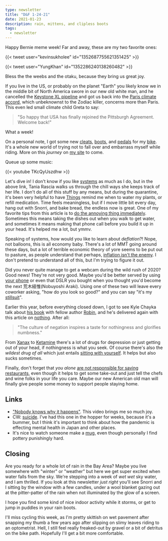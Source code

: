 ```yaml
---
type: newsletter
title: "D&F 1-24-21"
date: 2021-01-23
description: rain, mittens, and clipless boots
tags:
  - newsletter
---
```


Happy Bernie meme week! Far and away, these are my two favorite ones:

{{< tweet user="kevinsukholee" id="1352687755621351425" >}}

{{< tweet user="YungKhan" id="1352286240138260482" >}}

Bless the the weebs and the otaku, because they bring us great joy.

If you live in the US, or probably on the planet "Earth" you likely know we in the middle bit of North America swore in our new old white man, and he cancelled the [Keystone XL pipeline](https://www.theverge.com/2021/1/20/22240466/joe-biden-keystone-xl-pipeline-canceled-executive-order-climate-change) and got us back into the [Paris climate accord](https://www.cnbc.com/2020/11/20/biden-to-rejoin-paris-climate-accord-heres-what-happens-next-.html), which unbeknownst to the Zodiac killer, concerns more than Paris. This even led small climate child Greta to say:

>"So happy that USA has finally rejoined the Pittsburgh Agreement. Welcome back!" 

What a week!

On a personal note, I got some new [cleats](https://bike.shimano.com/en-US/information/news/choosing-the-right-shimano-spd-sl-road-cleat-for-you.html), [boots](https://www.velonews.com/gear/road-gear/fizik-tempo-r5-overcurve-shoes-review/), and [pedals](https://bike.shimano.com/en-US/product/component/105-5800/PD-5800.html) for my [bike](https://surlybikes.com/bikes/straggler). It's a whole new world of trying not to fall over and embarrass myself while riding. More on this _journey_ on [my site](https://www.brookshelley.com) to come.

Queue up some music:

{{< youtube TKcQyUszdhw >}}

Let's dive in! I don't know if you like [systems](https://www.taniarascia.com/everyday-systems/) as much as I do, but in the above link, Tania Rascia walks us through the chill ways she keeps track of her life. I don't do all of this stuff by any means, but during the quarantine, it's been very helpful to have [Things](http://culturedcode.com/things/) remind me when to water my plants, or refill medication. Time feels meaningless, but if I move little bit every day, hang out with Snorri, and bake bread, the endless now is great. One of my favorite tips from this article is to [do the annoying thing immediately](https://www.taniarascia.com/everyday-systems/#do-the-annoying-thing-immediately). Sometimes this means taking the dishes out when you walk to get water, and sometimes it means making that phone call before you build it up in your head. It's helped me a lot, but ymmv.

Speaking of systems, how would you like to learn about _deflation_?! Nope, not balloons, this is all economy baby. There's a lot of MMT going around these days, but a lot of terrible economic theory of yore seems to be put out to pasture, as people understand that perhaps, [inflation isn't the enemy](https://phenomenalworld.org/analysis/deflation-inflation). I don't pretend to understand all of this, but I'm trying to figure it out.

Did you never quite manage to get a webcam during the wild rush of 2020? Good news! They're not very good. Maybe you'd be better served by using [your phone](https://reincubate.com/support/how-to/webcam-camera-comparison/) or even that DSLR you bought when you thought you'd become the next 荒木経惟(Nobuyoshi Araki). Using one of these two will leave every coworker asking, "how do you look so good?" and you can say "it's my [stillsuit](https://www.youtube.com/watch?v=wAQCH3wObeU)".

Earlier this year, before everything closed down, I got to see Kyle Chayka talk about [his book](https://www.bloomsbury.com/us/the-longing-for-less-9781635572117/) with fellow author [Robin](https://www.robinsloan.com), and he's delivered again with this article on [nothing](https://www.nytimes.com/2021/01/19/magazine/negation-culture.html). After all:

>"The culture of negation inspires a taste for nothingness and glorifies numbness."

From [Xanax](https://en.wikipedia.org/wiki/Alprazolam) to [Ketamine](https://www.health.harvard.edu/blog/ketamine-for-major-depression-new-tool-new-questions-2019052216673) there's a lot of drugs for depression or just getting out of your head, if nothingness is what you seek. Of course there's also the _wildest drug of all_ which just entails [sitting with yourself](https://zenhabits.net/meditation-guide/). It helps but also sucks sometimes.

Finally, don't forget that _you alone_ [are not responsible for saving restaurants](https://www.winemag.com/2021/01/16/restaurant-survival-covid-debary/), even though it helps to get some take-out and just tell the chefs and wine folks in your life you care. Maybe our new American old man will finally give people some money to support people staying home.

## Links

- ["Nobody knows why it happens"](https://www.youtube.com/watch?v=UgHch5Bg9Jg). This video brings me so much joy.
- CW: [suicide](http://www.japansubculture.com/japans-death-wish-resurges-like-a-plague/). I've had this one in the hopper for weeks, because it's a bummer, but I think it's important to think about how the pandemic is effecting mental health in Japan and other places.
- It's nice to watch someone make a [mug](https://www.nowness.com/series/satisfaction/mug-james-tilla-waters-nicholas-bennett), even though personally I find pottery punishingly hard.

## Closing

Are you ready for a whole lot of rain in the Bay Area? Maybe you live somewhere with "winter" or "weather" but here we get super excited when water falls from the sky. We're stepping into a week of _wet wet_ sky water, and I am thrilled. If you look at this newsletter _just right_ you'll see Snorri and I sitting by the window with a few candles, under a wool blanket gazing out at the pitter-patter of the rain when not illuminated by the glow of a screen.

I hope you find some kind of nice indoor activity while it storms, or get to jump in puddles in your rain boots. 

I'll miss cycling this week, as I'm pretty skittish on wet pavement after snapping my thumb a few years ago after slipping on slimy leaves riding to an optometrist. Hell, I still feel really freaked-out by gravel or a bit of detritus on the bike path. Hopefully I'll get a bit more comfortable.
